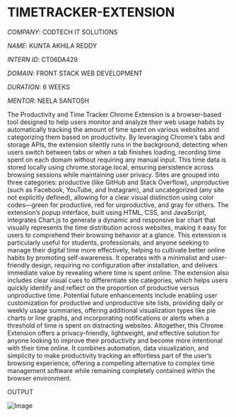 # TIMETRACKER-EXTENSION

*COMPANY*: CODTECH IT SOLUTIONS

*NAME*: KUNTA AKHILA REDDY

*INTERN ID*: CT06DA429

*DOMAIN*: FRONT STACK WEB DEVELOPMENT

*DURATION*: 6 WEEKS

*MENTOR*: NEELA SANTOSH

The Productivity and Time Tracker Chrome Extension is a browser-based tool designed to help users monitor and analyze their web usage habits by automatically tracking the amount of time spent on various websites and categorizing them based on productivity. By leveraging Chrome’s tabs and storage APIs, the extension silently runs in the background, detecting when users switch between tabs or when a tab finishes loading, recording time spent on each domain without requiring any manual input. This time data is stored locally using chrome.storage.local, ensuring persistence across browsing sessions while maintaining user privacy. Sites are grouped into three categories: productive (like GitHub and Stack Overflow), unproductive (such as Facebook, YouTube, and Instagram), and uncategorized (any site not explicitly defined), allowing for a clear visual distinction using color codes—green for productive, red for unproductive, and gray for others. The extension’s popup interface, built using HTML, CSS, and JavaScript, integrates Chart.js to generate a dynamic and responsive bar chart that visually represents the time distribution across websites, making it easy for users to comprehend their browsing behavior at a glance. This extension is particularly useful for students, professionals, and anyone seeking to manage their digital time more effectively, helping to cultivate better online habits by promoting self-awareness. It operates with a minimalist and user-friendly design, requiring no configuration after installation, and delivers immediate value by revealing where time is spent online. The extension also includes clear visual cues to differentiate site categories, which helps users quickly identify and reflect on the proportion of productive versus unproductive time. Potential future enhancements include enabling user customization for productive and unproductive site lists, providing daily or weekly usage summaries, offering additional visualization types like pie charts or line graphs, and incorporating notifications or alerts when a threshold of time is spent on distracting websites. Altogether, this Chrome Extension offers a privacy-friendly, lightweight, and effective solution for anyone looking to improve their productivity and become more intentional with their time online. It combines automation, data visualization, and simplicity to make productivity tracking an effortless part of the user’s browsing experience, offering a compelling alternative to complex time management software while remaining completely contained within the browser environment.

OUTPUT

![Image](https://github.com/user-attachments/assets/d7d25264-3d21-426e-8baa-ec8ca9e7eac1)
